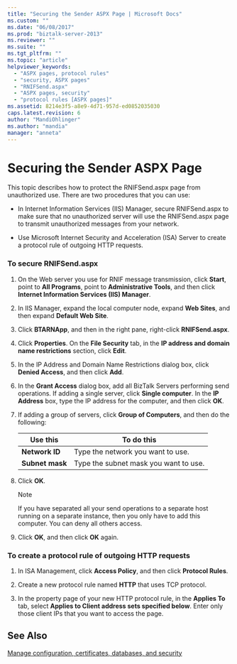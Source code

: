 ```yaml
---
title: "Securing the Sender ASPX Page | Microsoft Docs"
ms.custom: ""
ms.date: "06/08/2017"
ms.prod: "biztalk-server-2013"
ms.reviewer: ""
ms.suite: ""
ms.tgt_pltfrm: ""
ms.topic: "article"
helpviewer_keywords: 
  - "ASPX pages, protocol rules"
  - "security, ASPX pages"
  - "RNIFSend.aspx"
  - "ASPX pages, security"
  - "protocol rules [ASPX pages]"
ms.assetid: 8214e3f5-a8e9-4d71-957d-ed0852035030
caps.latest.revision: 6
author: "MandiOhlinger"
ms.author: "mandia"
manager: "anneta"
---
```

# Securing the Sender ASPX Page
This topic describes how to protect the RNIFSend.aspx page from unauthorized use. There are two procedures that you can use:  
  
-   In Internet Information Services (IIS) Manager, secure RNIFSend.aspx to make sure that no unauthorized server will use the RNIFSend.aspx page to transmit unauthorized messages from your network.  
  
-   Use Microsoft Internet Security and Acceleration (ISA) Server to create a protocol rule of outgoing HTTP requests.  
  
### To secure RNIFSend.aspx  
  
1.  On the Web server you use for RNIF message transmission, click **Start**, point to **All Programs**, point to **Administrative Tools**, and then click **Internet Information Services (IIS) Manager**.  
  
2.  In IIS Manager, expand the local computer node, expand **Web Sites**, and then expand **Default Web Site**.  
  
3.  Click **BTARNApp**, and then in the right pane, right-click **RNIFSend.aspx**.  
  
4.  Click **Properties**. On the **File Security** tab, in the **IP address and domain name restrictions** section, click **Edit**.  
  
5.  In the IP Address and Domain Name Restrictions dialog box, click **Denied Access**, and then click **Add**.  
  
6.  In the **Grant Access** dialog box, add all BizTalk Servers performing send operations. If adding a single server, click **Single computer**. In the **IP Address** box, type the IP address for the computer, and then click **OK**.  
  
7.  If adding a group of servers, click **Group of Computers**, and then do the following:  
  
    |Use this|To do this|  
    |--------------|----------------|  
    |**Network ID**|Type the network you want to use.|  
    |**Subnet mask**|Type the subnet mask you want to use.|  
  
8.  Click **OK**.  
  
    > [!NOTE]
    >  If you have separated all your send operations to a separate host running on a separate instance, then you only have to add this computer. You can deny all others access.  
  
9. Click **OK**, and then click **OK** again.  
  
### To create a protocol rule of outgoing HTTP requests  
  
1.  In ISA Management, click **Access Policy**, and then click **Protocol Rules**.  
  
2.  Create a new protocol rule named **HTTP** that uses TCP protocol.  
  
3.  In the property page of your new HTTP protocol rule, in the **Applies To** tab, select **Applies to Client address sets specified below**. Enter only those client IPs that you want to access the page.  
  
## See Also  
 [Manage configuration, certificates, databases, and security](manage-configuration-certificates-databases-security.md)